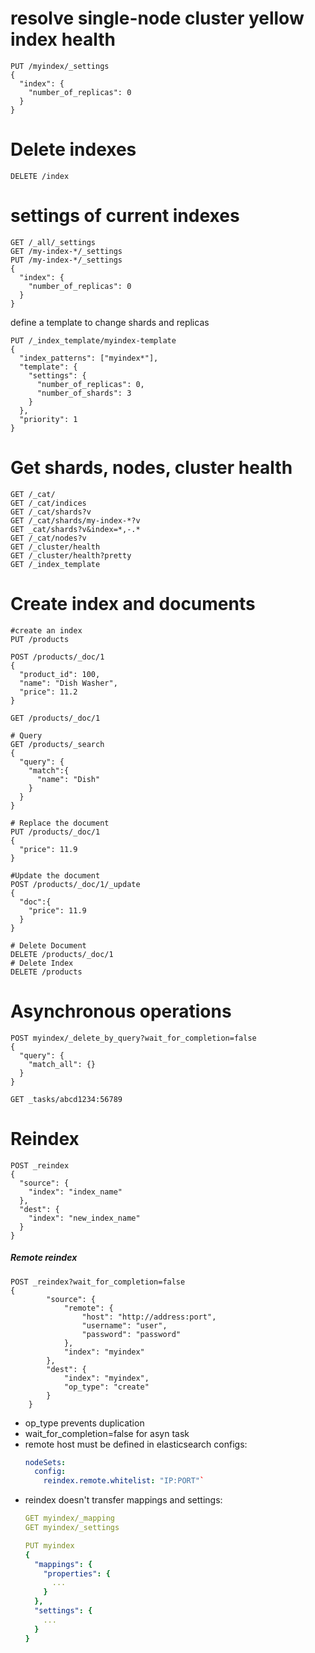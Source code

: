 # resolve single-node cluster yellow index health
```http
PUT /myindex/_settings
{
  "index": {
    "number_of_replicas": 0
  }
}
```

# Delete indexes
```http
DELETE /index
```


# settings of current indexes
```http
GET /_all/_settings
GET /my-index-*/_settings
PUT /my-index-*/_settings
{
  "index": {
    "number_of_replicas": 0
  }
}
```
define a template to change shards and replicas
```http
PUT /_index_template/myindex-template
{
  "index_patterns": ["myindex*"],
  "template": {
    "settings": {
      "number_of_replicas": 0,
      "number_of_shards": 3
    }
  },
  "priority": 1
}
```


# Get shards, nodes, cluster health
```http
GET /_cat/
GET /_cat/indices
GET /_cat/shards?v
GET /_cat/shards/my-index-*?v
GET _cat/shards?v&index=*,-.*
GET /_cat/nodes?v
GET /_cluster/health
GET /_cluster/health?pretty
GET /_index_template
```

# Create index and documents
```http
#create an index
PUT /products

POST /products/_doc/1
{
  "product_id": 100,
  "name": "Dish Washer",
  "price": 11.2
}

GET /products/_doc/1

# Query
GET /products/_search
{
  "query": {
    "match":{
      "name": "Dish"
    }
  }
}

# Replace the document
PUT /products/_doc/1
{
  "price": 11.9
}

#Update the document
POST /products/_doc/1/_update
{
  "doc":{
    "price": 11.9
  }
}

# Delete Document
DELETE /products/_doc/1
# Delete Index
DELETE /products

```

# Asynchronous operations
```http
POST myindex/_delete_by_query?wait_for_completion=false
{
  "query": {
    "match_all": {}
  }
}

GET _tasks/abcd1234:56789
```


# Reindex
```http
POST _reindex
{
  "source": {
    "index": "index_name"
  },
  "dest": {
    "index": "new_index_name"
  }
}
```

##### Remote reindex
```http
POST _reindex?wait_for_completion=false
{
        "source": {
            "remote": {
                "host": "http://address:port",
                "username": "user",
                "password": "password"
            },
            "index": "myindex"
        },
        "dest": {
            "index": "myindex",
            "op_type": "create"
        }
    }
```
- op_type prevents duplication
- wait_for_completion=false for asyn task
- remote host must be defined in elasticsearch configs:
  ```yml
  nodeSets:
    config:
      reindex.remote.whitelist: "IP:PORT"`
  ```
- reindex doesn't transfer mappings and settings:
  ```yml
  GET myindex/_mapping
  GET myindex/_settings
  ```
  ```yml
  PUT myindex
  {
    "mappings": {
      "properties": {
        ...
      }
    },
    "settings": {
      ...
    }
  }
  ```
